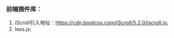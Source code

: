 ### 前端插件库：
1. iScroll引入地址：https://cdn.bootcss.com/iScroll/5.2.0/iscroll.js;
2. less.js: <script src="//cdnjs.cloudflare.com/ajax/libs/less.js/3.10.0-beta/less.min.js"></script>